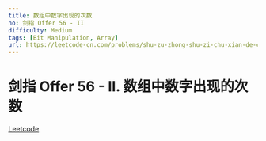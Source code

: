 ```yaml
---
title: 数组中数字出现的次数
no: 剑指 Offer 56 - II
difficulty: Medium
tags: [Bit Manipulation, Array]
url: https://leetcode-cn.com/problems/shu-zu-zhong-shu-zi-chu-xian-de-ci-shu-ii-lcof/
---
```


# 剑指 Offer 56 - II. 数组中数字出现的次数

[Leetcode](https://leetcode-cn.com/problems/shu-zu-zhong-shu-zi-chu-xian-de-ci-shu-ii-lcof/)

